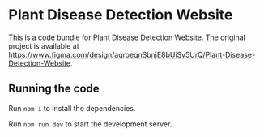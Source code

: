 
  # Plant Disease Detection Website

  This is a code bundle for Plant Disease Detection Website. The original project is available at https://www.figma.com/design/aqroeqnSbnjE8bUiSv5UrQ/Plant-Disease-Detection-Website.

  ## Running the code

  Run `npm i` to install the dependencies.

  Run `npm run dev` to start the development server.
  